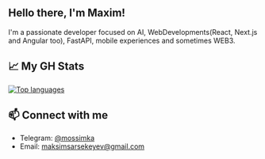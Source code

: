 ## Hello there, I'm Maxim!

I'm a passionate developer focused on AI, WebDevelopments(React, Next.js and Angular too), FastAPI, mobile experiences and sometimes WEB3.

## 📈 My GH Stats
[![Top languages](https://github-readme-stats.vercel.app/api/top-langs/?username=mossimka&layout=compact&theme=radical)](https://github.com/mossimka/github-readme-stats)

## 📫 Connect with me
- Telegram: [@mossimka](https://t.me/mossimka)
- Email: maksimsarsekeyev@gmail.com
